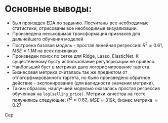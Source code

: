 # Основные выводы:

* Был произвден EDA по заданию. Посчитаны все необходимые статистики, отрисованы все необходимые визуализации.
* Произведена неоьходимая трансформация признаков для дальнейшего обучения моделей
* Построена базовая модель - простая линейная регрессия: $R^2 \approx 0.61$, $MSE \approx 1.1M$ на всех признаках
* Произведен поиск по сетке для Ridge, Lasso, ElasticNet. К существенному бусту использование регуляризации не привело.
* Наибольший буст в метриках дало логорифмирование таргета.
* Бизнесовая метрика считалась так же предиктом от отлогорфмированного таргета, но было произведено обратное действие - экспонирование (для валидности значения метрики). 
* Таким образом, наилучшей моделью оказалась простая регрессия обученная на ```log(selling_price)```. Метрики качества на тесте получились следующие: $R^2 \approx 0.82$, $MSE \approx 319k$, бизнес метрика $\approx  0.27$

Сер
